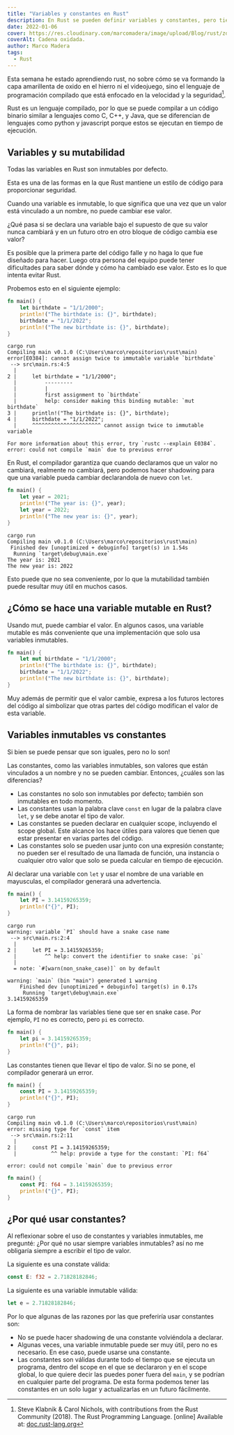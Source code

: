```yaml
---
title: "Variables y constantes en Rust"
description: En Rust se pueden definir variables y constantes, pero tienen sus similitudes y diferencias.
date: 2022-01-06
cover: https://res.cloudinary.com/marcomadera/image/upload/Blog/rust/zdenek-machacek-PEy4qZCLXss-unsplash_ataycj.jpg
coverAlt: Cadena oxidada.
author: Marco Madera
tags:
  - Rust
---
```


Esta semana he estado aprendiendo rust, no sobre cómo se va formando la capa amarillenta de oxido en el hierro ni el videojuego, sino el lenguaje de programación compilado que está enfocado en la velocidad y la seguridad[^1].

Rust es un lenguaje compilado, por lo que se puede compilar a un código binario similar a lenguajes como C, C++, y Java, que se diferencian de lenguajes como python y javascript porque estos se ejecutan en tiempo de ejecución.

[^1]: Steve Klabnik & Carol Nichols, with contributions from the Rust Community (2018). The Rust Programming Language. [online] Available at: [doc.rust-lang.org](https://doc.rust-lang.org/book/)

## Variables y su mutabilidad

Todas las variables en Rust son inmutables por defecto.

Esta es una de las formas en la que Rust mantiene un estilo de código para proporcionar seguridad.

Cuando una variable es inmutable, lo que significa que una vez que un valor está vinculado a un nombre, no puede cambiar ese valor.

¿Qué pasa si se declara una variable bajo el supuesto de que su valor nunca cambiará y en un futuro otro en otro bloque de código cambia ese valor?

Es posible que la primera parte del código falle y no haga lo que fue diseñado para hacer. Luego otra persona del equipo puede tener dificultades para saber dónde y cómo ha cambiado ese valor. Esto es lo que intenta evitar Rust.

Probemos esto en el siguiente ejemplo:

```rust
fn main() {
    let birthdate = "1/1/2000";
    println!("The birthdate is: {}", birthdate);
    birthdate = "1/1/2022";
    println!("The new birthdate is: {}", birthdate);
}
```

<colors green lightblue red textcolor blue orange></colors>

<pre><code data-lang="CLI"><span><span class="blue">cargo</span> run</span>
<span><span class="green">Compiling</span> main v0.1.0 (C:\Users\marco\repositorios\rust\main)</span>
<span><span class="red">error[E0384]</span>: cannot assign twice to immutable variable `birthdate`</span>
<span><span class="lightblue"> --></span> src\main.rs:4:5</span>
<span class="lightblue">  |</span>
<span><span class="lightblue">2 |</span>     let birthdate = "1/1/2000";</span>
<span class="lightblue">  |         ---------</span>
<span class="lightblue">  |         |</span>
<span class="lightblue">  |         first assignment to `birthdate`</span>
<span class="lightblue">  |         help: consider making this binding mutable: `mut birthdate`</span>
<span><span class="lightblue">3 |     </span>println!("The birthdate is: {}", birthdate);</span>
<span><span class="lightblue">4 |     </span>birthdate = "1/1/2022";</span>
<span><span class="lightblue">  |     </span><span class="red">^^^^^^^^^^^^^^^^^^^^^^ cannot assign twice to immutable variable</span></span>
<span></span>
<span class="textcolor">For more information about this error, try `rustc --explain E0384`.</span>
<span><span class="red">error</span>: could not compile `main` due to previous error</span>
</code></pre>

En Rust, el compilador garantiza que cuando declaramos que un valor no cambiará, realmente no cambiará, pero podemos hacer shadowing para que una variable pueda cambiar declarandola de nuevo con `let`.

```rust
fn main() {
    let year = 2021;
    println!("The year is: {}", year);
    let year = 2022;
    println!("The new year is: {}", year);
}
```

<pre><code data-lang="CLI"><span class="blue">cargo</span> run
<span class="green">Compiling</span> main v0.1.0 (C:\Users\marco\repositorios\rust\main)
<span class="green"> Finished</span> dev [unoptimized + debuginfo] target(s) in 1.54s
<span class="green">  Running</span> `target\debug\main.exe`
<span>The year is: 2021</span>
<span>The new year is: 2022</span>
</code></pre>

Esto puede que no sea conveniente, por lo que la mutabilidad también puede resultar muy útil en muchos casos.

## ¿Cómo se hace una variable mutable en Rust?

Usando mut, puede cambiar el valor. En algunos casos, una variable mutable es más conveniente que una implementación que solo usa variables inmutables.

```rust
fn main() {
    let mut birthdate = "1/1/2000";
    println!("The birthdate is: {}", birthdate);
    birthdate = "1/1/2022";
    println!("The new birthdate is: {}", birthdate);
}
```

<note inline>Muy además de permitir que el valor cambie, expresa a los futuros lectores del código al simbolizar que otras partes del código modifican el valor de esta variable.</note>

## Variables inmutables vs constantes

Si bien se puede pensar que son iguales, pero no lo son!

Las constantes, como las variables inmutables, son valores que están vinculados a un nombre y no se pueden cambiar. Entonces, ¿cuáles son las diferencias?

- Las constantes no solo son inmutables por defecto; también son inmutables en todo momento.
- Las constantes usan la palabra clave `const` en lugar de la palabra clave `let`, y se debe anotar el tipo de valor.
- Las constantes se pueden declarar en cualquier scope, incluyendo el scope global. Este alcance los hace útiles para valores que tienen que estar presentar en varias partes del código.
- Las constantes solo se pueden usar junto con una expresión constante; no pueden ser el resultado de una llamada de función, una instancia o cualquier otro valor que solo se pueda calcular en tiempo de ejecución.

<note type="danger" title="Advertencia">

Al declarar una variable con `let` y usar el nombre de una variable en mayusculas, el compilador generará una advertencia.

```rust {"addedLines": [], "removedLines": [], "highlight": [2]}
fn main() {
    let PI = 3.14159265359;
    println!("{}", PI);
}
```

<pre><code data-lang="CLI" ><span class="blue">cargo</span> run
<span class="orange">warning:</span> variable `PI` should have a snake case name
<span class="lightblue"> --></span> src\main.rs:2:4
<span class="lightblue">  |</span>
<span class="lightblue">2 |</span>     let PI = 3.14159265359;
<span class="lightblue">  |         </span><span class="orange">^^ help: convert the identifier to snake case: `pi`</span>
<span class="lightblue">  |</span>
<span><span class="lightblue">  =</span><span class="textcolor"> note</span>: `#[warn(non_snake_case)]` on by default</span>
<span></span>
<span><span class="orange">warning:</span> `main` (bin "main") generated 1 warning</span>
    <span class="green">Finished</span> dev [unoptimized + debuginfo] target(s) in 0.17s
     <span class="green">Running</span> `target\debug\main.exe`
3.14159265359
</code></pre>

<captione text="Al ser solo una advertencia el programa se ejecutará sin problemas"></captione>

<note type="success" title="Correcto">

La forma de nombrar las variables tiene que ser en snake case. Por ejemplo, `PI` no es correcto, pero `pi` es correcto.

```rust {"addedLines": [], "removedLines": [], "highlight": [2]}
fn main() {
    let pi = 3.14159265359;
    println!("{}", pi);
}
```

</note>

</note>

<note type="danger" title="Error">

Las constantes tienen que llevar el tipo de valor. Si no se pone, el compilador generará un error.

```rust
fn main() {
    const PI = 3.14159265359;
    println!("{}", PI);
}
```

<pre><code data-lang="CLI"><span><span class="blue">cargo</span> run</span>
<span><span class="green">Compiling</span> main v0.1.0 (C:\Users\marco\repositorios\rust\main)</span>
<span class="textcolor"><span class="red">error</span>: missing type for `const` item</span>
<span class="textcolor"><span class="lightblue"> --></span> src\main.rs:2:11</span>
<span class="lightblue">  |</span>
<span class="lightblue">2 |</span>     const PI = 3.14159265359;
<span><span class="lightblue">  |           </span><span class="red">^^ help: provide a type for the constant: `PI: f64`</span></span>
<span></span>
<span class="textcolor"><span class="red">error</span>: could not compile `main` due to previous error</span>
</code></pre>

<note type="success" title="Correcto">

```rust
fn main() {
    const PI: f64 = 3.14159265359;
    println!("{}", PI);
}
```

</note>

</note>

## ¿Por qué usar constantes?

Al reflexionar sobre el uso de constantes y variables inmutables, me pregunté: ¿Por qué no usar siempre variables inmutables? así no me obligaría siempre a escribir el tipo de valor.

La siguiente es una constate válida:

```rust
const E: f32 = 2.71828182846;
```

La siguiente es una variable inmutable válida:

```rust
let e = 2.71828182846;
```

Por lo que algunas de las razones por las que preferiría usar constantes son:

- No se puede hacer shadowing de una constante volviéndola a declarar.
- Algunas veces, una variable inmutable puede ser muy útil, pero no es necesario. En ese caso, puede usarse una constante.
- Las constantes son válidas durante todo el tiempo que se ejecuta un programa, dentro del scope en el que se declararon y en el scope global, lo que quiere decir las puedes poner fuera del `main`, y se podrían en cualquier parte del programa. De esta forma podemos tener las constantes en un solo lugar y actualizarlas en un futuro fácilmente.
